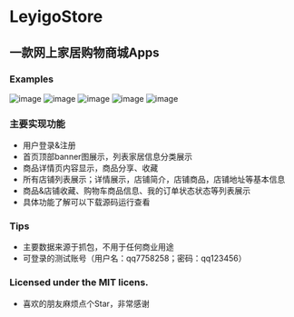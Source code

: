 # LeyigoStore
## 一款网上家居购物商城Apps
 
 ### Examples
![image](https://github.com/tj812215542/LeyigoStore/blob/master/FunOnline/ScreenShot/Screen1.png) 
![image](https://github.com/tj812215542/LeyigoStore/blob/master/FunOnline/ScreenShot/Screen2.png)
![image](https://github.com/tj812215542/LeyigoStore/blob/master/FunOnline/ScreenShot/Screen3.png)
![image](https://github.com/tj812215542/LeyigoStore/blob/master/FunOnline/ScreenShot/Screen4.png)
![image](https://github.com/tj812215542/LeyigoStore/blob/master/FunOnline/ScreenShot/Screen5.png)

### 主要实现功能
* 用户登录&注册
* 首页顶部banner图展示，列表家居信息分类展示
* 商品详情页内容显示，商品分享、收藏
* 所有店铺列表展示；详情展示，店铺简介，店铺商品，店铺地址等基本信息
* 商品&店铺收藏、购物车商品信息、我的订单状态状态等列表展示
* 具体功能了解可以下载源码运行查看

### Tips
* 主要数据来源于抓包，不用于任何商业用途
* 可登录的测试账号（用户名：qq7758258；密码：qq123456）

### Licensed under the MIT licens.
* 喜欢的朋友麻烦点个Star，非常感谢<br>
